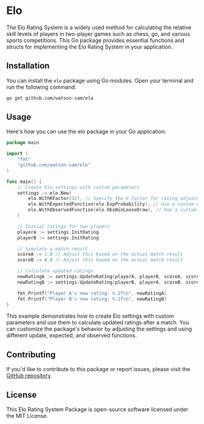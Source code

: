 # Elo 

The Elo Rating System is a widely used method for calculating the relative skill levels of players in two-player games such as chess, go, and various sports competitions. This Go package provides essential functions and structs for implementing the Elo Rating System in your application.

## Installation

You can install the `elo` package using Go modules. Open your terminal and run the following command:

```bash
go get github.com/watson-sam/elo
```

## Usage 

Here's how you can use the elo package in your Go application:

```go
package main

import (
	"fmt"
	"github.com/watson-sam/elo"
)

func main() {
	// Create Elo settings with custom parameters
	settings := elo.New(
		elo.WithKFactor(32), // Specify the K-factor for rating adjustments
		elo.WithExpectedFunction(elo.ExpProbability), // Use a custom expected function (optional)
		elo.WithObservedFunction(elo.ObsWinLooseDraw), // Use a custom observed function (optional)
	)

	// Initial ratings for two players
	playerA := settings.InitRating
	playerB := settings.InitRating

	// Simulate a match result
	scoreA := 1.0 // Adjust this based on the actual match result
	scoreB := 0.0 // Adjust this based on the actual match result

	// Calculate updated ratings
	newRatingA := settings.UpdateRating(playerA, playerB, scoreA, scoreB)
	newRatingB := settings.UpdateRating(playerB, playerA, scoreB, scoreA)

	fmt.Printf("Player A's new rating: %.2f\n", newRatingA)
	fmt.Printf("Player B's new rating: %.2f\n", newRatingB)
}
```

This example demonstrates how to create Elo settings with custom parameters and use them to calculate updated ratings after a match. You can customize the package's behavior by adjusting the settings and using different update, expected, and observed functions.


## Contributing
If you'd like to contribute to this package or report issues, please visit the [GitHub repository](https://github.com/watson-sam/elo).

## License
This Elo Rating System Package is open-source software licensed under the MIT License.